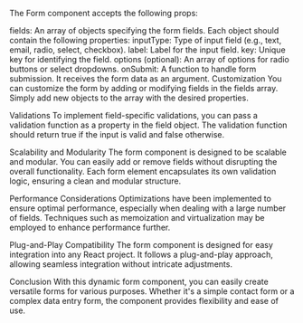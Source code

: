 The Form component accepts the following props:

fields: An array of objects specifying the form fields. Each object should contain the following properties:
inputType: Type of input field (e.g., text, email, radio, select, checkbox).
label: Label for the input field.
key: Unique key for identifying the field.
options (optional): An array of options for radio buttons or select dropdowns.
onSubmit: A function to handle form submission. It receives the form data as an argument.
Customization
You can customize the form by adding or modifying fields in the fields array. Simply add new objects to the array with the desired properties.

Validations
To implement field-specific validations, you can pass a validation function as a property in the field object. The validation function should return true if the input is valid and false otherwise.

Scalability and Modularity
The form component is designed to be scalable and modular. You can easily add or remove fields without disrupting the overall functionality. Each form element encapsulates its own validation logic, ensuring a clean and modular structure.

Performance Considerations
Optimizations have been implemented to ensure optimal performance, especially when dealing with a large number of fields. Techniques such as memoization and virtualization may be employed to enhance performance further.

Plug-and-Play Compatibility
The form component is designed for easy integration into any React project. It follows a plug-and-play approach, allowing seamless integration without intricate adjustments.

Conclusion
With this dynamic form component, you can easily create versatile forms for various purposes. Whether it's a simple contact form or a complex data entry form, the component provides flexibility and ease of use.
